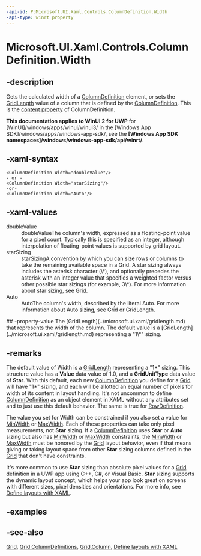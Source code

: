 ```yaml
---
-api-id: P:Microsoft.UI.Xaml.Controls.ColumnDefinition.Width
-api-type: winrt property
---
```


<!-- Property syntax
public Windows.UI.Xaml.GridLength Width { get;  set; }
-->

# Microsoft.UI.Xaml.Controls.ColumnDefinition.Width

## -description
Gets the calculated width of a [ColumnDefinition](columndefinition.md) element, or sets the [GridLength](../microsoft.ui.xaml/gridlength.md) value of a column that is defined by the [ColumnDefinition](columndefinition.md). This is the [content property](../microsoft.ui.xaml.markup/contentpropertyattribute.md) of ColumnDefinition. 

**This documentation applies to WinUI 2 for UWP** for [WinUI]/windows/apps/winui/winui3/ in the [Windows App SDK]/windows/apps/windows-app-sdk/, see the **[Windows App SDK namespaces]/windows/windows-app-sdk/api/winrt/**.

## -xaml-syntax
```xaml
<ColumnDefinition Width="doubleValue"/>
- or -
<ColumnDefinition Width="starSizing"/>
-or-
<ColumnDefinition Width="Auto"/>
```


## -xaml-values
<dl><dt>doubleValue</dt><dd>doubleValueThe column's width, expressed as a floating-point value for a pixel count. Typically this is specified as an integer, although interpolation of floating-point values is supported by grid layout.</dd>
<dt>starSizing</dt><dd>starSizingA convention by which you can size rows or columns to take the remaining available space in a Grid. A star sizing always includes the asterisk character (\*), and optionally precedes the asterisk with an integer value that specifies a weighted factor versus other possible star sizings (for example, 3\*). For more information about star sizing, see Grid.</dd>
<dt>Auto</dt><dd>AutoThe column's width, described by the literal Auto. For more information about Auto sizing, see Grid or GridLength.</dd>
</dl>
## -property-value
The [GridLength](../microsoft.ui.xaml/gridlength.md) that represents the width of the column. The default value is a [GridLength](../microsoft.ui.xaml/gridlength.md) representing a "1\*" sizing.

## -remarks
The default value of Width is a [GridLength](../microsoft.ui.xaml/gridlength.md) representing a "1\*" sizing. This structure value has a **Value** data value of 1.0, and a **GridUnitType** data value of **Star**. With this default, each new [ColumnDefinition](columndefinition.md) you define for a [Grid](grid.md) will have "1\*" sizing, and each will be allotted an equal number of pixels for width of its content in layout handling. It's not uncommon to define [ColumnDefinition](columndefinition.md) as an object element in XAML without any attributes set and to just use this default behavior. The same is true for [RowDefinition](rowdefinition.md).

The value you set for Width can be constrained if you also set a value for [MinWidth](columndefinition_minwidth.md) or [MaxWidth](columndefinition_maxwidth.md). Each of these properties can take only pixel measurements, not **Star** sizing. If a [ColumnDefinition](columndefinition.md) uses **Star** or **Auto** sizing but also has [MinWidth](columndefinition_minwidth.md) or [MaxWidth](columndefinition_maxwidth.md) constraints, the [MinWidth](columndefinition_minwidth.md) or [MaxWidth](columndefinition_maxwidth.md) must be honored by the [Grid](grid.md) layout behavior, even if that means giving or taking layout space from other **Star** sizing columns defined in the [Grid](grid.md) that don't have constraints.

It's more common to use **Star** sizing than absolute pixel values for a [Grid](grid.md) definition in a UWP app using C++, C#, or Visual Basic. **Star** sizing supports the dynamic layout concept, which helps your app look great on screens with different sizes, pixel densities and orientations. For more info, see [Define layouts with XAML](/windows/uwp/layout/layouts-with-xaml).

## -examples

## -see-also
[Grid](grid.md), [Grid.ColumnDefinitions](grid_columndefinitions.md), [Grid.Column](/windows/winui/api/microsoft.ui.xaml.controls.grid#xaml-attached-properties), [Define layouts with XAML](/windows/uwp/layout/layouts-with-xaml)
